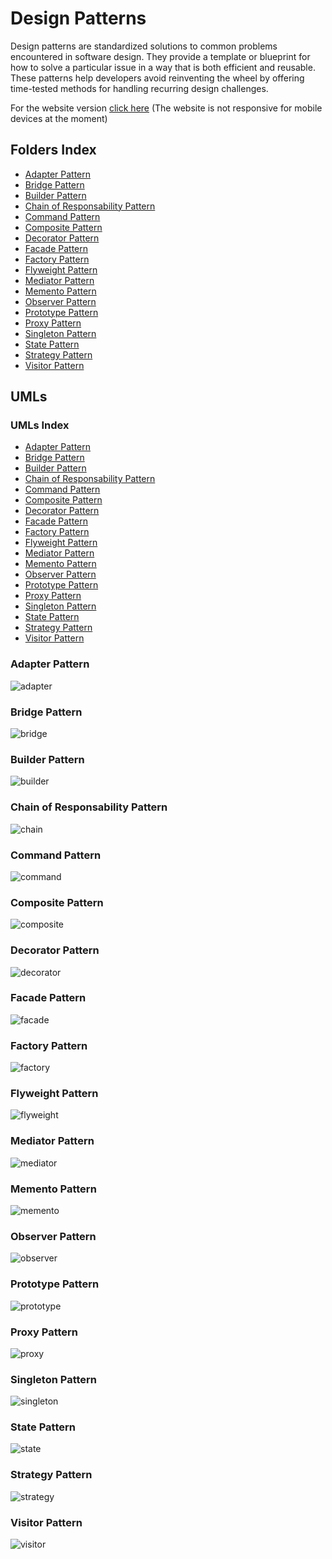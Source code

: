 # Design Patterns

Design patterns are standardized solutions to common problems encountered in software design. They provide a template or blueprint for how to solve a particular issue in a way that is both efficient and reusable. These patterns help developers avoid reinventing the wheel by offering time-tested methods for handling recurring design challenges.

For the website version <a href="https://aleandropresta.github.io/design-patterns/">click here</a> (The website is not responsive for mobile devices at the moment)

## Folders Index

<ul>
    <li><a href="./Adapter/">Adapter Pattern</a></li>
    <li><a href="./Bridge/">Bridge Pattern</a></li>
    <li><a href="./Builder/">Builder Pattern</a></li>
    <li><a href="./Chain/">Chain of Responsability Pattern</a></li>
    <li><a href="./Command/">Command Pattern</a></li>
    <li><a href="./Composite/">Composite Pattern</a></li>
    <li><a href="./Decorator/">Decorator Pattern</a></li>
    <li><a href="./Facade/">Facade Pattern</a></li>
    <li><a href="./Factory/">Factory Pattern</a></li>
    <li><a href="./Flyweight/">Flyweight Pattern</a></li>
    <li><a href="./Mediator/">Mediator Pattern</a></li>
    <li><a href="./Memento/">Memento Pattern</a></li>
    <li><a href="./Observer/">Observer Pattern</a></li>
    <li><a href="./Prototype/">Prototype Pattern</a></li>
    <li><a href="./Proxy/">Proxy Pattern</a></li>
    <li><a href="./Singleton">Singleton Pattern</a></li>
    <li><a href="/State/">State Pattern</a></li>
    <li><a href="./Strategy/">Strategy Pattern</a></li>
    <li><a href="./Visitor/">Visitor Pattern</a></li>
</ul>

## UMLs

### UMLs Index

-   [Adapter Pattern](#adapter-pattern)
-   [Bridge Pattern](#bridge-pattern)
-   [Builder Pattern](#builder-pattern)
-   [Chain of Responsability Pattern](#chain-of-responsability)
-   [Command Pattern](#command-pattern)
-   [Composite Pattern](#composite-pattern)
-   [Decorator Pattern](#decorator-pattern)
-   [Facade Pattern](#facade-pattern)
-   [Factory Pattern](#factory-pattern)
-   [Flyweight Pattern](#flyweight-pattern)
-   [Mediator Pattern](#mediator-pattern)
-   [Memento Pattern](#memento-pattern)
-   [Observer Pattern](#observer-pattern)
-   [Prototype Pattern](#prototype-pattern)
-   [Proxy Pattern](#proxy-pattern)
-   [Singleton Pattern](#singleton-pattern)
-   [State Pattern](#state-pattern)
-   [Strategy Pattern](#strategy-pattern)
-   [Visitor Pattern](#visitor-pattern)

### Adapter Pattern

![adapter](/Adapter/implementation.png)

### Bridge Pattern

![bridge](/Bridge/uml.png)

### Builder Pattern

![builder](/Builder/uml.png)

### Chain of Responsability Pattern

![chain](/Chain/uml.png)

### Command Pattern

![command](/Command/uml.png)

### Composite Pattern

![composite](Composite/uml.png)

### Decorator Pattern

![decorator](/Decorator/images/uml.png)

### Facade Pattern

![facade](/Facade/images/uml.png)

### Factory Pattern

![factory](/Factory/uml.png)

### Flyweight Pattern

![flyweight](/Flyweight/uml.png)

### Mediator Pattern

![mediator](/Mediator/uml.png)

### Memento Pattern

![memento](/Memento/uml.png)

### Observer Pattern

![observer](/Observer/images/image.png)

### Prototype Pattern

![prototype](/Prototype/uml.png)

### Proxy Pattern

![proxy](/Proxy/uml.png)

### Singleton Pattern

![singleton](/Singleton/images/implementation.png)

### State Pattern

![state](/State/uml.png)

### Strategy Pattern

![strategy](/Strategy/images/uml.png)

### Visitor Pattern

![visitor](/Visitor/uml.png)

